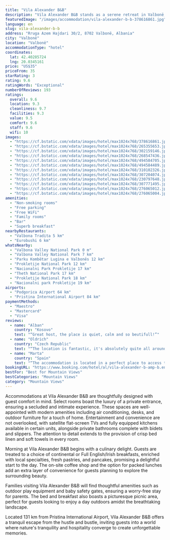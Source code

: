 ```yaml
---
title: "Vila Alexander B&B"
description: "Vila Alexander B&B stands as a serene retreat in Valbonë, offering guests a unique blend of comfort and natural beauty with its stunning mountain views."
featuredImage: "/images/accommodation/vila-alexander-b-b-378616861.jpg"
language: en
slug: vila-alexander-b-b
address: "Rruga Azem Hajdari 30/2, 8702 Valbonë, Albania"
city: "Valbonë"
location: "Valbonë"
accommodationType: "hotel"
coordinates:
  lat: 42.40285724
  lng: 20.0345161
price: "US$35"
priceFrom: 35
starRating: 3
rating: 9.6
ratingWords: "Exceptional"
numberOfReviews: 193
ratings:
  overall: 9.6
  location: 9.3
  cleanliness: 9.7
  facilities: 9.3
  value: 9.5
  comfort: 9.6
  staff: 9.6
  wifi: 10
images:
  - "https://cf.bstatic.com/xdata/images/hotel/max1024x768/378616861.jpg?k=6af0c4f0a947c683a1e89db1d6099e22ade1a374b051f6386a653951ca0e5463&o=&hp=1"
  - "https://cf.bstatic.com/xdata/images/hotel/max1024x768/265355653.jpg?k=caacf5734f94398521f9fcdca06301a202acc0d9734b2b0fc90b8539c145d4aa&o=&hp=1"
  - "https://cf.bstatic.com/xdata/images/hotel/max1024x768/302159146.jpg?k=536ab696d210995ee7ae9575ec99eaf8dd12fcf85c690d26a58f57a6e2a41cd8&o=&hp=1"
  - "https://cf.bstatic.com/xdata/images/hotel/max1024x768/268547436.jpg?k=ec6533dfc5837c98b267d4d365f7315359e58d6063a9d6a5dfd19ee673bfcc84&o=&hp=1"
  - "https://cf.bstatic.com/xdata/images/hotel/max1024x768/494584705.jpg?k=6768691d9c2e4b3c9323240208f19006c42d6a0a9ad8c8e494bb8940da5057b0&o=&hp=1"
  - "https://cf.bstatic.com/xdata/images/hotel/max1024x768/494584489.jpg?k=668374eaa4988c3488d912a0765942d009780bf6f4d57741e5c7324488a5cffb&o=&hp=1"
  - "https://cf.bstatic.com/xdata/images/hotel/max1024x768/310102326.jpg?k=339143b4ffe6b97394ba26c28bf067adad948d3b2fee89db892a930d513b54d1&o=&hp=1"
  - "https://cf.bstatic.com/xdata/images/hotel/max1024x768/307204074.jpg?k=b65ef47ab8e26f1deb3c647d5fc3f820d441ea6ccb714526a0d7781d4bb474fe&o=&hp=1"
  - "https://cf.bstatic.com/xdata/images/hotel/max1024x768/230797648.jpg?k=d9e36faba22497f9f102aeb79107dc8ea94be3bbed54b50c855d13ec7a5ca60c&o=&hp=1"
  - "https://cf.bstatic.com/xdata/images/hotel/max1024x768/307771495.jpg?k=3c109d7cf5e40d11cd25a5bb12a769cc318ac136eb2aa96f476140efc78f2987&o=&hp=1"
  - "https://cf.bstatic.com/xdata/images/hotel/max1024x768/276065012.jpg?k=53cd31e8e4b57d9bd8ab6b5abf42d98b764eb7814dac284e53dd769f9343d551&o=&hp=1"
  - "https://cf.bstatic.com/xdata/images/hotel/max1024x768/276065004.jpg?k=1c26a03e6839a396f8457d53ccc2603db24504671792d53df0440a374799f4be&o=&hp=1"
amenities:
  - "Non-smoking rooms"
  - "Free parking"
  - "Free WiFi"
  - "Family rooms"
  - "Bar"
  - "Superb breakfast"
nearbyRestaurants:
  - "Valbona Tradita 5 km"
  - "Eurobushi 6 km"
whatsNearby:
  - "Valbona Valley National Park 0 m"
  - "Valbona Valley National Park 7 km"
  - "Parku Kombëtar Lugina e Valbonës 12 km"
  - "Prokletije National Park 12 km"
  - "Nacionalni Park Prokletije 17 km"
  - "Theth National Park 17 km"
  - "Prokletije National Park 18 km"
  - "Nacionalni park Prokletije 19 km"
airports:
  - "Podgorica Airport 64 km"
  - "Pristina International Airport 84 km"
paymentMethods:
  - "Maestro"
  - "Mastercard"
  - "Visa"
reviews:
  - name: "Alban"
    country: "Kosovo"
    text: "“Great host, the place is quiet, calm and so beutifull!”"
  - name: "Oldrich"
    country: "Czech Republic"
    text: "“The location is fantastic, it's absolutely quite all around and you can really enjoy your holiday. The host was great as well. He prepared glutenfree pancakes for my wife though we did not especially ask for, it was very nice of him. We enjoyed...”"
  - name: "Marta"
    country: "Spain"
    text: "“The accommodation is located in a perfect place to access the river and lake in the area. The facilities are fantastic, everything in perfect condition and with stunning views. The owner of the accommodation is super friendly and hospitable. In...”"
bookingURL: "https://www.booking.com/hotel/al/vila-alexander-b-amp-b.en-gb.html?aid=8035640"
bestFor: "Best for Mountain Views"
bestCategories: "Mountain Views"
category: "Mountain Views"
---
```


Accommodations at Vila Alexander B&B are thoughtfully designed with guest comfort in mind. Select rooms boast the luxury of a private entrance, ensuring a secluded and intimate experience. These spaces are well-appointed with modern amenities including air conditioning, desks, and outdoor furniture for a touch of home. Entertainment and convenience are not overlooked, with satellite flat-screen TVs and fully equipped kitchens available in certain units, alongside private bathrooms complete with bidets and slippers. The attention to detail extends to the provision of crisp bed linen and soft towels in every room.

Morning at Vila Alexander B&B begins with a culinary delight. Guests are treated to a choice of continental or Full English/Irish breakfasts, enriched with local specialties, fresh pastries, and pancakes, promising a delightful start to the day. The on-site coffee shop and the option for packed lunches add an extra layer of convenience for guests planning to explore the surrounding beauty.

Families visiting Vila Alexander B&B will find thoughtful amenities such as outdoor play equipment and baby safety gates, ensuring a worry-free stay for parents. The bed and breakfast also boasts a picturesque picnic area, perfect for guests looking to enjoy a day outdoors amidst the breathtaking landscape.

Located 131 km from Pristina International Airport, Vila Alexander B&B offers a tranquil escape from the hustle and bustle, inviting guests into a world where nature's tranquility and hospitality converge to create unforgettable memories.